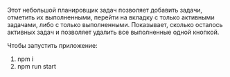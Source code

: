 Этот небольшой планировщик задач позволяет добавить задачи, отметить их выполненными, перейти на вкладку с только активными задачами, либо с только выполненными. Показывает, сколько осталось активных задач и позволяет удалить все выполненные одной кнопкой.

Чтобы запустить приложение:
1.  npm i
2.  npm run start